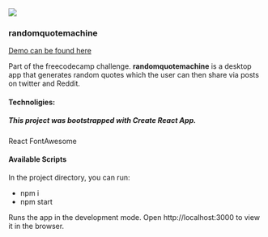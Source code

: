 <img src="https://design-style-guide.freecodecamp.org/downloads/fcc_secondary_large.jpg" />

### randomquotemachine

<a href="https://soniacweb.github.io/randomquotemachine">Demo can be found here</a>

Part of the freecodecamp challenge. <strong>randomquotemachine</strong> is a desktop app that generates random quotes which the user can then share via posts on twitter and Reddit. 

#### Technoligies:
##### This project was bootstrapped with Create React App.
React
FontAwesome

#### Available Scripts
In the project directory, you can run:

- npm i
- npm start

Runs the app in the development mode.
Open http://localhost:3000 to view it in the browser.


